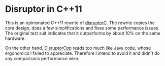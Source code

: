 # Disruptor in C++11

This is an opinionated C++11 rewrite of [disruptorC](https://github.com/colding/disruptorC.git).
The rewrite copies the core design, does a few simplifications and fixes some performance issues. The
original test suit indicates that it outperforms by about 10% on the same hardware.

On the other hand, [DisruptorCpp](https://github.com/Abc-Arbitrage/Disruptor-cpp) reads too much
like Java code, whose ergonomics I failed to appreciate. Therefore I intend to avoid it and didn't do
any comparisons performance wise.
